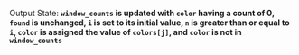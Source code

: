 Output State: **`window_counts` is updated with `color` having a count of 0, `found` is unchanged, `i` is set to its initial value, `n` is greater than or equal to `i`, `color` is assigned the value of `colors[j]`, and `color` is not in `window_counts`**
